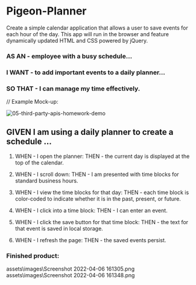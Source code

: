 # Pigeon-Planner

Create a simple calendar application that allows a user to save events for each hour of the day. This app will run in the browser and feature dynamically updated HTML and CSS powered by jQuery.

### AS AN - employee with a busy schedule...

### I WANT - to add important events to a daily planner...

### SO THAT - I can manage my time effectively.

// Example Mock-up:

![05-third-party-apis-homework-demo](https://user-images.githubusercontent.com/100164686/161391064-dccb4695-a09a-44ee-a503-127e5a2334bd.gif)

## GIVEN I am using a daily planner to create a schedule ...

1. WHEN - I open the planner:
   THEN - the current day is displayed at the top of the calendar.

2. WHEN - I scroll down:
   THEN - I am presented with time blocks for standard business hours.

3. WHEN - I view the time blocks for that day:
   THEN - each time block is color-coded to indicate whether it is in the past, present, or future.

4. WHEN - I click into a time block:
   THEN - I can enter an event.

5. WHEN - I click the save button for that time block:
   THEN - the text for that event is saved in local storage.

6. WHEN - I refresh the page:
   THEN - the saved events persist.

### Finished product:

assets\images\Screenshot 2022-04-06 161305.png
assets\images\Screenshot 2022-04-06 161348.png